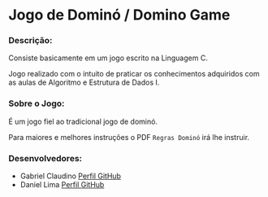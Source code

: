 # Jogo de Dominó / Domino Game

### Descrição:
 Consiste basicamente em um jogo escrito na Linguagem C.
 
 Jogo realizado com o intuito de praticar os conhecimentos adquiridos com as aulas de Algoritmo e Estrutura de Dados I. 

### Sobre o Jogo:
 
 É um jogo fiel ao tradicional jogo de dominó.
 
 Para maiores e melhores instruções o PDF `Regras Dominó` irá lhe instruir.
 
 ### Desenvolvedores:
 * Gabriel Claudino [Perfil GitHub](https://github.com/Claudino2001)
 * Daniel Lima [Perfil GitHub](https://github.com/daniellima0)
